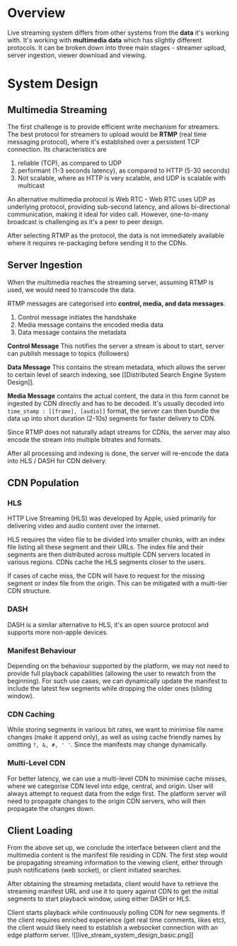 # Overview
Live streaming system differs from other systems from the **data** it's working with. It's working with **multimedia data** which has slightly different protocols. It can be broken down into three main stages - streamer upload, server ingestion, viewer download and viewing.
# System Design
## Multimedia Streaming
The first challenge is to provide efficient write mechanism for streamers. The best protocol for streamers to upload would be **RTMP** (real time messaging protocol), where it's established over a persistent TCP connection. Its characteristics are
1. reliable (TCP), as compared to UDP
2. performant (1-3 seconds latency), as compared to HTTP (5-30 seconds)
3. Not scalable, where as HTTP is very scalable, and UDP is scalable with multicast

An alternative multimedia protocol is Web RTC - Web RTC uses UDP as underlying protocol, providing sub-second latency, and allows bi-directional communication, making it ideal for video call. However, one-to-many broadcast is challenging as it's a peer to peer design.

After selecting RTMP as the protocol, the data is not immediately available where it requires re-packaging before sending it to the CDNs.
## Server Ingestion
When the multimedia reaches the streaming server, assuming RTMP is used, we would need to transcode the data.

RTMP messages are categorised into **control, media, and data messages**.
1. Control message initiates the handshake 
2. Media message contains the encoded media data
3. Data message contains the metadata

**Control Message** 
This notifies the server a stream is about to start, server can publish message to topics (followers)

**Data Message** 
This contains the stream metadata, which allows the server to certain level of search indexing, see [[Distributed Search Engine System Design]].

**Media Message**
contains the actual content, the data in this form cannot be ingested by CDN directly and has to be decoded. It's usually decoded into `time_stamp : [[frame], [audio]]` format, the server can then bundle the data up into short duration (2-10s) segments for faster delivery to CDN.

Since RTMP does not naturally adapt streams for CDNs, the server may also encode the stream into multiple bitrates and formats.

After all processing and indexing is done, the server will re-encode the data into HLS / DASH for CDN delivery.
## CDN Population
### HLS
HTTP Live Streaming (HLS) was developed by Apple, used primarily for delivering video and audio content over the internet.

HLS requires the video file to be divided into smaller chunks, with an index file listing all these segment and their URLs. The index file and their segments are then distributed across multiple CDN servers located in various regions. CDNs cache the HLS segments closer to the users.

If cases of cache miss, the CDN will have to request for the missing segment or index file from the origin. This can be mitigated with a multi-tier CDN structure.
### DASH
DASH is a similar alternative to HLS, it's an open source protocol and supports more non-apple devices.
### Manifest Behaviour
Depending on the behaviour supported by the platform, we may not need to provide full playback capabilities (allowing the user to rewatch from the beginning). For such use cases, we can dynamically update the manifest to include the latest few segments while dropping the older ones (sliding window).
### CDN Caching
While storing segments in various bit rates, we want to minimise file name changes (make it append only), as well as using cache friendly names by omitting `?, &, #, ' '`.  Since the manifests may change dynamically.
### Multi-Level CDN
For better latency, we can use a multi-level CDN to minimise cache misses, where we categorise CDN level into edge, central, and origin. User will always attempt to request data from the edge first. The platform server will need to propagate changes to the origin CDN servers, who will then propagate the changes down.
## Client Loading
From the above set up, we conclude the interface between client and the multimedia content is the manifest file residing in CDN. The first step would be propagating streaming information to the viewing client, either through push notifications (web socket), or client initiated searches.

After obtaining the streaming metadata, client would have to retrieve the streaming manifest URL and use it to query against CDN to get the initial segments to start playback window, using either DASH or HLS.

Client starts playback while continuously polling CDN for new segments. If the client requires enriched experience (get real time comments, likes etc), the client would likely need to establish a websocket connection with an edge platform server.
![[live_stream_system_design_basic.png]]